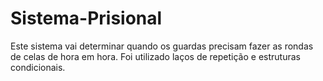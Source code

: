 # Sistema-Prisional
Este sistema vai determinar quando os guardas precisam fazer as rondas de celas de hora em hora.
Foi utilizado laços de repetição e estruturas condicionais.